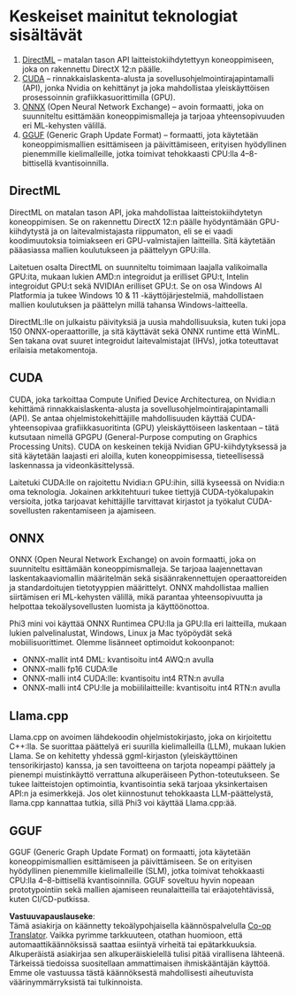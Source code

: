 <!--
CO_OP_TRANSLATOR_METADATA:
{
  "original_hash": "9841486ba4cf2590fabe609b925b00eb",
  "translation_date": "2025-05-09T08:25:19+00:00",
  "source_file": "md/01.Introduction/01/01.Understandingtech.md",
  "language_code": "fi"
}
-->
# Keskeiset mainitut teknologiat sisältävät

1. [DirectML](https://learn.microsoft.com/windows/ai/directml/dml?WT.mc_id=aiml-138114-kinfeylo) – matalan tason API laitteistokiihdytettyyn koneoppimiseen, joka on rakennettu DirectX 12:n päälle.
2. [CUDA](https://blogs.nvidia.com/blog/what-is-cuda-2/) – rinnakkaislaskenta-alusta ja sovellusohjelmointirajapintamalli (API), jonka Nvidia on kehittänyt ja joka mahdollistaa yleiskäyttöisen prosessoinnin grafiikkasuorittimilla (GPU).
3. [ONNX](https://onnx.ai/) (Open Neural Network Exchange) – avoin formaatti, joka on suunniteltu esittämään koneoppimismalleja ja tarjoaa yhteensopivuuden eri ML-kehysten välillä.
4. [GGUF](https://github.com/ggerganov/ggml/blob/master/docs/gguf.md) (Generic Graph Update Format) – formaatti, jota käytetään koneoppimismallien esittämiseen ja päivittämiseen, erityisen hyödyllinen pienemmille kielimalleille, jotka toimivat tehokkaasti CPU:lla 4–8-bittisellä kvantisoinnilla.

## DirectML

DirectML on matalan tason API, joka mahdollistaa laitteistokiihdytetyn koneoppimisen. Se on rakennettu DirectX 12:n päälle hyödyntämään GPU-kiihdytystä ja on laitevalmistajasta riippumaton, eli se ei vaadi koodimuutoksia toimiakseen eri GPU-valmistajien laitteilla. Sitä käytetään pääasiassa mallien koulutukseen ja päättelyyn GPU:illa.

Laitetuen osalta DirectML on suunniteltu toimimaan laajalla valikoimalla GPU:ita, mukaan lukien AMD:n integroidut ja erilliset GPU:t, Intelin integroidut GPU:t sekä NVIDIAn erilliset GPU:t. Se on osa Windows AI Platformia ja tukee Windows 10 & 11 -käyttöjärjestelmiä, mahdollistaen mallien koulutuksen ja päättelyn millä tahansa Windows-laitteella.

DirectML:lle on julkaistu päivityksiä ja uusia mahdollisuuksia, kuten tuki jopa 150 ONNX-operaattorille, ja sitä käyttävät sekä ONNX runtime että WinML. Sen takana ovat suuret integroidut laitevalmistajat (IHVs), jotka toteuttavat erilaisia metakomentoja.

## CUDA

CUDA, joka tarkoittaa Compute Unified Device Architecturea, on Nvidia:n kehittämä rinnakkaislaskenta-alusta ja sovellusohjelmointirajapintamalli (API). Se antaa ohjelmistokehittäjille mahdollisuuden käyttää CUDA-yhteensopivaa grafiikkasuoritinta (GPU) yleiskäyttöiseen laskentaan – tätä kutsutaan nimellä GPGPU (General-Purpose computing on Graphics Processing Units). CUDA on keskeinen tekijä Nvidian GPU-kiihdytyksessä ja sitä käytetään laajasti eri aloilla, kuten koneoppimisessa, tieteellisessä laskennassa ja videonkäsittelyssä.

Laitetuki CUDA:lle on rajoitettu Nvidia:n GPU:ihin, sillä kyseessä on Nvidia:n oma teknologia. Jokainen arkkitehtuuri tukee tiettyjä CUDA-työkalupakin versioita, jotka tarjoavat kehittäjille tarvittavat kirjastot ja työkalut CUDA-sovellusten rakentamiseen ja ajamiseen.

## ONNX

ONNX (Open Neural Network Exchange) on avoin formaatti, joka on suunniteltu esittämään koneoppimismalleja. Se tarjoaa laajennettavan laskentakaaviomallin määritelmän sekä sisäänrakennettujen operaattoreiden ja standardoitujen tietotyyppien määrittelyt. ONNX mahdollistaa mallien siirtämisen eri ML-kehysten välillä, mikä parantaa yhteensopivuutta ja helpottaa tekoälysovellusten luomista ja käyttöönottoa.

Phi3 mini voi käyttää ONNX Runtimea CPU:lla ja GPU:lla eri laitteilla, mukaan lukien palvelinalustat, Windows, Linux ja Mac työpöydät sekä mobiilisuorittimet.
Olemme lisänneet optimoidut kokoonpanot:

- ONNX-mallit int4 DML: kvantisoitu int4 AWQ:n avulla
- ONNX-malli fp16 CUDA:lle
- ONNX-malli int4 CUDA:lle: kvantisoitu int4 RTN:n avulla
- ONNX-malli int4 CPU:lle ja mobiililaitteille: kvantisoitu int4 RTN:n avulla

## Llama.cpp

Llama.cpp on avoimen lähdekoodin ohjelmistokirjasto, joka on kirjoitettu C++:lla. Se suorittaa päättelyä eri suurilla kielimalleilla (LLM), mukaan lukien Llama. Se on kehitetty yhdessä ggml-kirjaston (yleiskäyttöinen tensorikirjasto) kanssa, ja sen tavoitteena on tarjota nopeampi päättely ja pienempi muistinkäyttö verrattuna alkuperäiseen Python-toteutukseen. Se tukee laitteistojen optimointia, kvantisointia sekä tarjoaa yksinkertaisen API:n ja esimerkkejä. Jos olet kiinnostunut tehokkaasta LLM-päättelystä, llama.cpp kannattaa tutkia, sillä Phi3 voi käyttää Llama.cpp:ää.

## GGUF

GGUF (Generic Graph Update Format) on formaatti, jota käytetään koneoppimismallien esittämiseen ja päivittämiseen. Se on erityisen hyödyllinen pienemmille kielimalleille (SLM), jotka toimivat tehokkaasti CPU:lla 4–8-bittisellä kvantisoinnilla. GGUF soveltuu hyvin nopeaan prototypointiin sekä mallien ajamiseen reunalaitteilla tai eräajotehtävissä, kuten CI/CD-putkissa.

**Vastuuvapauslauseke**:  
Tämä asiakirja on käännetty tekoälypohjaisella käännöspalvelulla [Co-op Translator](https://github.com/Azure/co-op-translator). Vaikka pyrimme tarkkuuteen, otathan huomioon, että automaattikäännöksissä saattaa esiintyä virheitä tai epätarkkuuksia. Alkuperäistä asiakirjaa sen alkuperäiskielellä tulisi pitää virallisena lähteenä. Tärkeissä tiedoissa suositellaan ammattimaisen ihmiskääntäjän käyttöä. Emme ole vastuussa tästä käännöksestä mahdollisesti aiheutuvista väärinymmärryksistä tai tulkinnoista.